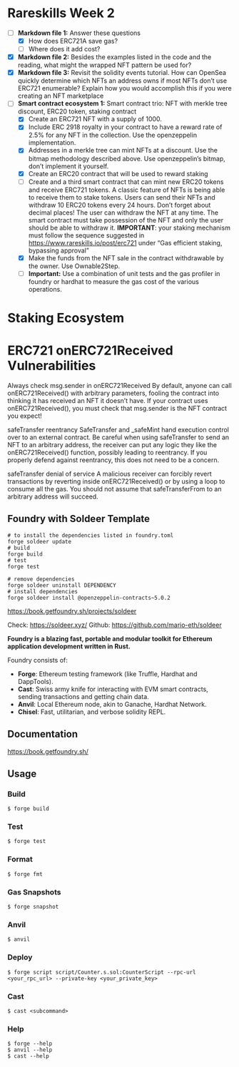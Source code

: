 # Rareskills Week 2

- [ ] **Markdown file 1:** Answer these questions
  - [x] How does ERC721A save gas?
  - [ ] Where does it add cost?
- [x] **Markdown file 2:** Besides the examples listed in the code and the reading, what might the wrapped NFT pattern be used for?
- [x] **Markdown file 3:** Revisit the solidity events tutorial. How can OpenSea quickly determine which NFTs an address owns if most NFTs don’t use ERC721 enumerable? Explain how you would accomplish this if you were creating an NFT marketplace
- [ ] **Smart contract ecosystem 1:** Smart contract trio: NFT with merkle tree discount, ERC20 token, staking contract
  - [x] Create an ERC721 NFT with a supply of 1000.
  - [x] Include ERC 2918 royalty in your contract to have a reward rate of 2.5% for any NFT in the collection. Use the openzeppelin implementation.
  - [x] Addresses in a merkle tree can mint NFTs at a discount. Use the bitmap methodology described above. Use openzeppelin’s bitmap, don’t implement it yourself.
  - [x] Create an ERC20 contract that will be used to reward staking
  - [ ] Create and a third smart contract that can mint new ERC20 tokens and receive ERC721 tokens. A classic feature of NFTs is being able to receive them to stake tokens. Users can send their NFTs and withdraw 10 ERC20 tokens every 24 hours. Don’t forget about decimal places! The user can withdraw the NFT at any time. The smart contract must take possession of the NFT and only the user should be able to withdraw it. **IMPORTANT**: your staking mechanism must follow the sequence suggested in https://www.rareskills.io/post/erc721 under “Gas efficient staking, bypassing approval”
  - [x] Make the funds from the NFT sale in the contract withdrawable by the owner. Use Ownable2Step.
  - [ ] **Important:** Use a combination of unit tests and the gas profiler in foundry or hardhat to measure the gas cost of the various operations.

# Staking Ecosystem

# ERC721 onERC721Received Vulnerabilities

Always check msg.sender in onERC721Received
By default, anyone can call onERC721Received() with arbitrary parameters, fooling the contract into thinking it has received an NFT it doesn’t have. If your contract uses onERC721Received(), you must check that msg.sender is the NFT contract you expect!

safeTransfer reentrancy
SafeTransfer and \_safeMint hand execution control over to an external contract. Be careful when using safeTransfer to send an NFT to an arbitrary address, the receiver can put any logic they like the onERC721Received() function, possibly leading to reentrancy. If you properly defend against reentrancy, this does not need to be a concern.

safeTransfer denial of service
A malicious receiver can forcibly revert transactions by reverting inside onERC721Received() or by using a loop to consume all the gas. You should not assume that safeTransferFrom to an arbitrary address will succeed.

## Foundry with Soldeer Template

```shell
# to install the dependencies listed in foundry.toml
forge soldeer update
# build
forge build
# test
forge test

# remove dependencies
forge soldeer uninstall DEPENDENCY
# install dependencies
forge soldeer install @openzeppelin-contracts~5.0.2
```

https://book.getfoundry.sh/projects/soldeer

Check: https://soldeer.xyz/
Github: https://github.com/mario-eth/soldeer

**Foundry is a blazing fast, portable and modular toolkit for Ethereum application development written in Rust.**

Foundry consists of:

- **Forge**: Ethereum testing framework (like Truffle, Hardhat and DappTools).
- **Cast**: Swiss army knife for interacting with EVM smart contracts, sending transactions and getting chain data.
- **Anvil**: Local Ethereum node, akin to Ganache, Hardhat Network.
- **Chisel**: Fast, utilitarian, and verbose solidity REPL.

## Documentation

https://book.getfoundry.sh/

## Usage

### Build

```shell
$ forge build
```

### Test

```shell
$ forge test
```

### Format

```shell
$ forge fmt
```

### Gas Snapshots

```shell
$ forge snapshot
```

### Anvil

```shell
$ anvil
```

### Deploy

```shell
$ forge script script/Counter.s.sol:CounterScript --rpc-url <your_rpc_url> --private-key <your_private_key>
```

### Cast

```shell
$ cast <subcommand>
```

### Help

```shell
$ forge --help
$ anvil --help
$ cast --help
```
